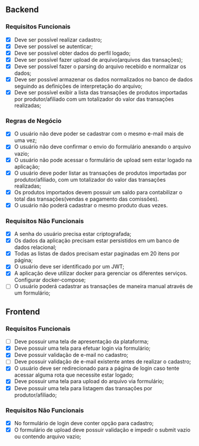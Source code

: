 ## Backend

### Requisitos Funcionais

- [x] Deve ser possível realizar cadastro;
- [x] Deve ser possível se autenticar;
- [x] Deve ser possível obter dados do perfil logado;
- [x] Deve ser possível fazer upload de arquivo(arquivos das transações);
- [x] Deve ser possível fazer o parsing do arquivo recebido e normalizar os dados;
- [x] Deve ser possível armazenar os dados normalizados no banco de dados seguindo as definições de interpretação do arquivo;
- [x] Deve ser possível exibir a lista das transações de produtos importadas por produtor/afiliado com um totalizador do valor das transações realizadas;

### Regras de Negócio

- [x] O usuário não deve poder se cadastrar com o mesmo e-mail mais de uma vez;
- [x] O usuário não deve confirmar o envio do formulário anexando o arquivo vazio;
- [x] O usuário não pode acessar o formulário de upload sem estar logado na aplicação;
- [x] O usuário deve poder listar as transações de produtos importadas por produtor/afiliado, com um totalizador do valor das transações realizadas;
- [x] Os produtos importados devem possuir um saldo para contabilizar o total das transações(vendas e pagamento das comissões).
- [x] O usuário não poderá cadastrar o mesmo produto duas vezes.

### Requisitos Não Funcionais

- [x] A senha do usuário precisa estar criptografada;
- [x] Os dados da aplicação precisam estar persistidos em um banco de dados relacional;
- [x] Todas as listas de dados precisam estar paginadas em 20 itens por página;
- [x] O usuário deve ser identificado por um JWT;
- [x] A aplicação deve utilizar docker para gerenciar os diferentes serviços. Configurar docker-compose;
- [ ] O usuário poderá cadastrar as transações de maneira manual através de um formulário;

## Frontend

### Requisitos Funcionais

- [ ] Deve possuir uma tela de apresentação da plataforma;
- [x] Deve possuir uma tela para efetuar login via formulário;
- [x] Deve possuir validação de e-mail no cadastro;
- [ ] Deve possuir validação de e-mail existente antes de realizar o cadastro;
- [x] O usuário deve ser redirecionado para a página de login caso tente acessar alguma rota que necessite estar logado;
- [x] Deve possuir uma tela para upload do arquivo via formulário;
- [x] Deve possuir uma tela para listagem das transações por produtor/afiliado;

### Requisitos Não Funcionais

- [x] No formulário de login deve conter opção para cadastro;
- [x] O formulário de upload deve possuir validação e impedir o submit vazio ou contendo arquivo vazio;
